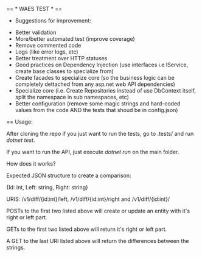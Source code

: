 == * WAES TEST * ==

* Suggestions for improvement:

- Better validation
- More/better automated test (improve coverage)
- Remove commented code
- Logs (like error logs, etc)
- Better treatment over HTTP statuses
- Good practices on Dependency Injection (use interfaces i.e IService<T>, create base classes to specialize from)
- Create facades to specialize core (so the business logic can be completely dettached from any asp.net web API dependencies)
- Specialize core (i.e. Create Repositories instead of use DbContext itself, split the namespace in sub namespaces, etc)
- Better configuration (remove some magic strings and hard-coded values from the code AND the tests that shoud be in config.json)

== Usage:

After cloning the repo if you just want to run the tests, go to .tests/ and run <i> dotnet test</i>. 

If you want to run the API, just execute <i> dotnet run</i> on the main folder.

How does it works?

Expected JSON structure to create a comparison:

{Id: int, Left: string, Right: string}

URIS: /v1/diff/{id:int}/left, /v1/diff/{id:int}/right and /v1/diff/{id:int}/

POSTs to the first two listed above will create or update an entity with it's right or left part.

GETs to the first two listed above will return it's right or left part.

A GET to the last URI listed above will return the differences between the strings.

